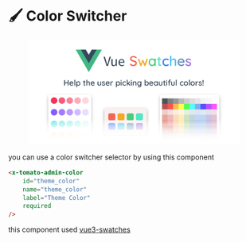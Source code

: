 # 🖌 Color Switcher

<figure><img src="../../.gitbook/assets/image (3) (1).png" alt=""><figcaption></figcaption></figure>

you can use a color switcher selector by using this component

```html
<x-tomato-admin-color 
    id="theme_color" 
    name="theme_color" 
    label="Theme Color" 
    required
/>
```

this component used [vue3-swatches](https://www.npmjs.com/package/vue3-swatches)

